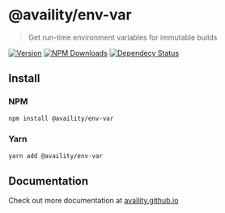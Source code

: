 # @availity/env-var

> Get run-time environment variables for immutable builds

[![Version](https://img.shields.io/npm/v/@availity/env-var.svg?style=for-the-badge)](https://www.npmjs.com/package/@availity/env-var)
[![NPM Downloads](https://img.shields.io/npm/dt/@availity/env-var.svg?style=for-the-badge)](https://www.npmjs.com/package/@availity/env-var)
[![Dependecy Status](https://img.shields.io/librariesio/release/npm/@availity/env-var?style=for-the-badge)](https://github.com/Availity/sdk-js/blob/master/packages/env-var/package.json)

## Install

### NPM

```bash
npm install @availity/env-var
```

### Yarn

```bash
yarn add @availity/env-var
```

## Documentation

Check out more documentation at [availity.github.io](https://availity.github.io/sdk-js/resources/env-var)
